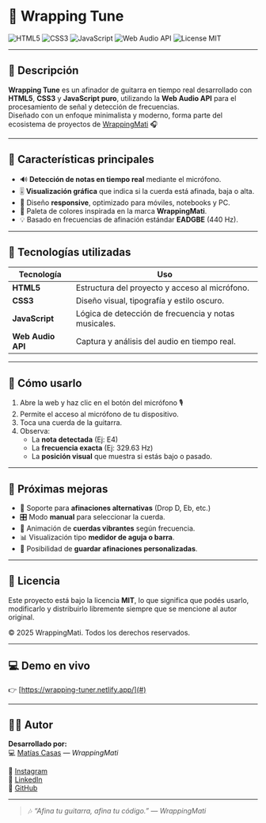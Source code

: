 # 🎸 Wrapping Tune

![HTML5](https://img.shields.io/badge/HTML5-E34F26?style=flat-square&logo=html5&logoColor=white)
![CSS3](https://img.shields.io/badge/CSS3-1572B6?style=flat-square&logo=css3&logoColor=white)
![JavaScript](https://img.shields.io/badge/JavaScript-F7DF1E?style=flat-square&logo=javascript&logoColor=black)
![Web Audio API](https://img.shields.io/badge/Web%20Audio%20API-9B87F5?style=flat-square)
![License MIT](https://img.shields.io/badge/License-MIT-green?style=flat-square)

---

## 🦊 Descripción

**Wrapping Tune** es un afinador de guitarra en tiempo real desarrollado con **HTML5**, **CSS3** y **JavaScript puro**, utilizando la **Web Audio API** para el procesamiento de señal y detección de frecuencias.  
Diseñado con un enfoque minimalista y moderno, forma parte del ecosistema de proyectos de [WrappingMati](https://wrappingmati.com.ar) 🎧

---

## 🚀 Características principales

- 🔊 **Detección de notas en tiempo real** mediante el micrófono.  
- 🎚️ **Visualización gráfica** que indica si la cuerda está afinada, baja o alta.  
- 📱 Diseño **responsive**, optimizado para móviles, notebooks y PC.  
- 🎨 Paleta de colores inspirada en la marca **WrappingMati**.  
- 💡 Basado en frecuencias de afinación estándar **EADGBE** (440 Hz).

---

## 🧠 Tecnologías utilizadas

| Tecnología | Uso |
|-------------|-----|
| **HTML5** | Estructura del proyecto y acceso al micrófono. |
| **CSS3** | Diseño visual, tipografía y estilo oscuro. |
| **JavaScript** | Lógica de detección de frecuencia y notas musicales. |
| **Web Audio API** | Captura y análisis del audio en tiempo real. |

---

## 🎸 Cómo usarlo

1. Abre la web y haz clic en el botón del micrófono 🎙️  
2. Permite el acceso al micrófono de tu dispositivo.  
3. Toca una cuerda de la guitarra.  
4. Observa:
   - La **nota detectada** (Ej: E4)
   - La **frecuencia exacta** (Ej: 329.63 Hz)
   - La **posición visual** que muestra si estás bajo o pasado.

---

## 🧩 Próximas mejoras

- 🔁 Soporte para **afinaciones alternativas** (Drop D, Eb, etc.)  
- 🎛️ Modo **manual** para seleccionar la cuerda.  
- 🎵 Animación de **cuerdas vibrantes** según frecuencia.  
- 📊 Visualización tipo **medidor de aguja o barra**.  
- 💾 Posibilidad de **guardar afinaciones personalizadas**.  

---

## 🪪 Licencia

Este proyecto está bajo la licencia **MIT**, lo que significa que podés usarlo, modificarlo y distribuirlo libremente siempre que se mencione al autor original.  

© 2025 WrappingMati. Todos los derechos reservados.


---

## 💻 Demo en vivo

👉 [https://wrapping-tuner.netlify.app/](#) 

---

## 🧑‍🎤 Autor

**Desarrollado por:**  
💻 [Matías Casas](https://wrappingmati.com.ar) — *WrappingMati*  

📸 [Instagram](https://instagram.com/wrappingmati)  
💼 [LinkedIn](https://www.linkedin.com/in/matias-casas-413910257/)  
🐙 [GitHub](https://github.com/wrappingmati)

---

> 🎶 *“Afina tu guitarra, afina tu código.” — WrappingMati*
